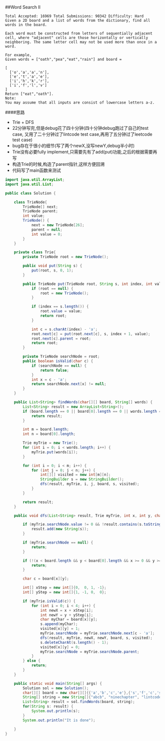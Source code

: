 ##Word Search II

	Total Accepted: 16969 Total Submissions: 90342 Difficulty: Hard
	Given a 2D board and a list of words from the dictionary, find all words in the board.

	Each word must be constructed from letters of sequentially adjacent cell, where "adjacent" cells are those horizontally or vertically neighboring. The same letter cell may not be used more than once in a word.

	For example,
	Given words = ["oath","pea","eat","rain"] and board =

	[
	  ['o','a','a','n'],
	  ['e','t','a','e'],
	  ['i','h','k','r'],
	  ['i','f','l','v']
	]
	Return ["eat","oath"].
	Note:
	You may assume that all inputs are consist of lowercase letters a-z.

####思路
- Trie + DFS
- 22分钟写完,但是debug花了四十分钟(四十分钟debug跑过了自己的test case, 又用了二十分钟过了lintcode test case,再用了五分钟过了leetcode test case)
- bug存在于很小的细节(写了两个newX,没写newY,debug半小时)
- Trie没有必要fully implement,只需要先有了add(put)功能,之后的根据需要再写
- 构造Trie的时候,构造了parent指针,这样方便回溯
- 代码写了main函数来测试

```java
import java.util.ArrayList;
import java.util.List;

public class Solution {

    class TrieNode{
        TrieNode[] next;
        TrieNode parent;
        int value;
        TrieNode() {
            next = new TrieNode[26];
            parent = null;
            int value = 0;
        }
    }

    private class Trie{
        private TrieNode root = new TrieNode();

        public void put(String s) {
            put(root, s, 0, 1);
        }

        public TrieNode put(TrieNode root, String s, int index, int value) {
            if (root == null) {
                root = new TrieNode();
            }

            if (index == s.length()) {
                root.value = value;
                return root;
            }

            int c = s.charAt(index) - 'a';
            root.next[c] = put(root.next[c], s, index + 1, value);
            root.next[c].parent = root;
            return root;
        }

        private TrieNode searchNode = root;
        public boolean isValid(char c) {
            if (searchNode == null) {
                return false;
            }
            int x = c - 'a';
            return searchNode.next[x] != null;
        }
    }

    public List<String> findWords(char[][] board, String[] words) {
        List<String> result = new ArrayList<String>();
        if (board.length == 0 || board[0].length == 0 || words.length == 0) {
            return result;
        }

        int m = board.length;
        int n = board[0].length;

        Trie myTrie = new Trie();
        for (int i = 0; i < words.length; i++) {
            myTrie.put(words[i]);
        }

        for (int i = 0; i < m; i++) {
            for (int j = 0; j < n; j++) {
                int[][] visited = new int[m][n];
                StringBuilder s = new StringBuilder();
                dfs(result, myTrie, i, j, board, s, visited);
            }
        }

        return result;
    }

    public void dfs(List<String> result, Trie myTrie, int x, int y, char[][] board, StringBuilder s, int[][] visited) {

        if (myTrie.searchNode.value != 0 && !result.contains(s.toString())) {
            result.add(new String(s));
        }

        if (myTrie.searchNode == null) {
            return;
        }

        if (!(x < board.length && y < board[0].length && x >= 0 && y >= 0 && visited[x][y] == 0)) {
            return;
        }

        char c = board[x][y];

        int[] xStep = new int[]{0,  0, 1, -1};
        int[] yStep = new int[]{1, -1, 0,  0};

        if (myTrie.isValid(c)) {
            for (int i = 0; i < 4; i++) {
                int newX = x + xStep[i];
                int newY = y + yStep[i];
                char myChar = board[x][y];
                s.append(myChar);
                visited[x][y] = 1;
                myTrie.searchNode = myTrie.searchNode.next[c - 'a'];
                dfs(result, myTrie, newX, newY, board, s, visited);
                s.deleteCharAt(s.length() - 1);
                visited[x][y] = 0;
                myTrie.searchNode = myTrie.searchNode.parent;
            }
        } else {
            return;
        }
    }

    public static void main(String[] args) {
        Solution sol = new Solution();
        char[][] board = new char[][]{{'a','b','c','e'},{'s','f','c','s'},{'a','d','e','e'}};
        String[] string = new String[]{"abcb", "ninechapter", "lintcode"};
        List<String> result = sol.findWords(board, string);
        for(String s: result) {
            System.out.println(s);
        }
        System.out.println("It is done");

    }
}
```


